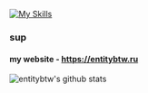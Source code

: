 [![My Skills](https://skillicons.dev/icons?i=py,html,css,linux,ps,ae,lua)](https://entitybtw.ru)
### sup
#### my website - https://entitybtw.ru
![entitybtw's github stats](https://github-readme-stats.vercel.app/api?username=entitybtw&show_icons=true&theme=merko&hide_border=true&custom_title=entitybtw%27s%20github%20stats)
